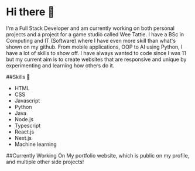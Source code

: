 # Hi there 👋

I'm a Full Stack Developer and am currently working on both personal projects and a project for a game studio called Wee Tattie. I have a BSc in Computing and IT (Software) where I have even more skill than what's shown on my github.
From mobile applications, OOP to AI using Python, I have a lot of skills to show off. I have always wanted to code since I was 11 but my current aim is to create websites that are responsive and unique by experimenting and learning how others do it.

##Skills 📌
- HTML
- CSS
- Javascript
- Python
- Java
- Node.js
- Typescript
- React.js
- Next.js
- Machine learning

##Currently Working On
My portfolio website, which is public on my profile, and multiple other side projects!


<!--
**Norstar134/Norstar134** is a ✨ _special_ ✨ repository because its `README.md` (this file) appears on your GitHub profile.

Here are some ideas to get you started:

- 🔭 I’m currently working on ...
- 🌱 I’m currently learning ...
- 👯 I’m looking to collaborate on ...
- 🤔 I’m looking for help with ...
- 💬 Ask me about ...
- 📫 How to reach me: ...
- 😄 Pronouns: ...
- ⚡ Fun fact: ...
-->
